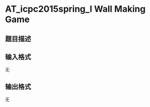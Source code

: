 # AT_icpc2015spring_l Wall Making Game

## 题目描述

[problemUrl]: https://atcoder.jp/contests/jag2015spring/tasks/icpc2015spring_l

## 输入格式

无

## 输出格式

无